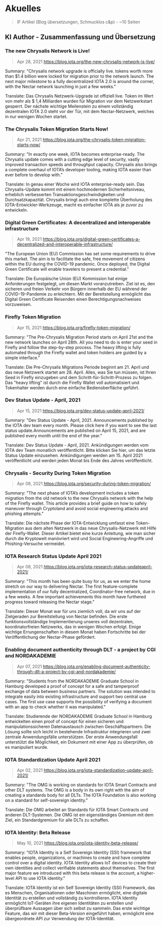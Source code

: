 # Akuelles

> IF Artikel (Blog übersetzungen, Schmucklos c&p) - ~10 Seiten

## KI Author - Zusammenfassung und Übersetzung

### The new Chrysalis Network is Live!
> Apr 28, 2021
https://blog.iota.org/the-new-chrysalis-network-is-live/

Summary:
"Chrysalis network upgrade is officially live. tokens worth more than $1.4 billion were locked for migration prior to the network launch. The next major milestone to a fully decentralized IOTA 2.0 is around the corner, with the Nectar network launching in just a few weeks."

Translate:
Das Chrysalis Netzwerk-Upgrade ist offiziell live. Token im Wert von mehr als $ 1,4 Milliarden wurden für Migration vor dem Netzwerkstart gesperrt. Der nächste wichtige Meilenstein zu einem vollständig dezentralen IOTA 2.0 steht vor der Tür, mit dem Nectar-Netzwerk, welches in nur wenigen Wochen startet.

### The Chrysalis Token Migration Starts Now!
> Apr 21, 2021
https://blog.iota.org/the-chrysalis-token-migration-starts-now/

Summary:
"In exactly one week, IOTA becomes enterprise-ready. The Chrysalis update comes with a cutting edge level of security, vastly improved transaction speeds and throughput capacity. Chrysalis also brings a complete overhaul of IOTA’s developer tooling, making IOTA easier than ever before to develop with."

Translate:
In genau einer Woche wird IOTA enterprise-ready sein. Das Chrysalis-Update kommt mit einem hochmodernen Sicherheitsniveau, erheblich verbesserten Transaktionsgeschwindigkeiten und Durchsatzkapazität. Chrysalis bringt auch eine komplette Überholung des IOTA-Entwickler-Werkzeuge, macht es einfacher IOTA als je zuvor zu entwickeln.

### Digital Green Certificates: A decentralized and interoperable infrastructure

> Apr 19, 2021
https://blog.iota.org/digital-green-certificates-a-decentralized-and-interoperable-infrastructure/

"The European Union (EU) Commission has set some requirements to drive this market. The aim is to facilitate the safe, free movement of citizens within the EU during the COVID-19 pandemic. Once deployed, the Digital Green Certificate will enable travelers to present a credential."

Translate:
Die Europäische Union (EU) Kommission hat einige Anforderungen festgelegt, um diesen Markt voranzutreiben. Ziel ist es, den sicheren und freien Verkehr von Bürgern innerhalb der EU während der COVID-19-Pandemie zu erleichtern. Mit der Bereitstellung ermöglicht das Digital Green Certificate Reisenden einen Berechtigungsnachweises vorzuweisen.

### Firefly Token Migration

> Apr 15, 2021
https://blog.iota.org/firefly-token-migration/

Summary:
"The Pre-Chrysalis Migration Period starts on April 21st and the new network launches on April 28th. All you need to do is enter your seed in Firefly and follow the step-by-step process. The heavy lifting is fully automated through the Firefly wallet and token holders are guided by a simple interface."

Translate:
Die Pre-Chrysalis Migrations Periode beginnt am 21. April und das neue Netzwerk startet am 28. April. Alles, was Sie tun müssen, ist Ihren Seed in Firefly einzugeben und dem Schritt-für-Schritt-Prozess zu folgen. Das "heavy lifting" ist durch die Firefly Wallet voll automatisiert und Tokenhalter werden durch eine einfache Bedienoberfläche geführt.


 ### Dev Status Update - April, 2021
> Apr 15, 2021
https://blog.iota.org/dev-status-update-april-2021/

Summary:
"Dev Status Update - April, 2021. Announcements published by the IOTA dev team every month. Please click here if you want to see the last status update.Announcements are published on April 15, 2021, and are published every month until the end of the year."

Translate:
Dev Status Update - April, 2021. Ankündigungen werden vom IOTA dev Team monatlich veröffentlicht. Bitte klicken Sie hier, um das letzte Status Update einzusehen. Ankündigungen werden am 15. April 2021 veröffentlicht und werden jeden Monat bis Ende des Jahres veröffentlicht.

 ### Chrysalis - Security During Token Migration
 > Apr 08, 2021
 https://blog.iota.org/security-during-token-migration/

Summary:
"The next phase of IOTA’s development includes a token migration from the old network to the new Chrysalis network with the help of the Firefly wallet. This article provides a brief guide on how to safely maneuver through Cryptoland and avoid social engineering attacks and phishing attempts."

Translate:
Die nächste Phase der IOTA-Entwicklung umfasst eine Token-Migration aus dem alten Netzwerk in das neue Chrysalis-Netzwerk mit Hilfe der Firefly-Wallet. Dieser Artikel bietet eine kurze Anleitung, wie man sicher durch die Kryptowelt manövriert wird und Social Engineering-Angriffe und Phishing-Versuche vermeidet.

### IOTA Research Status Update April 2021
> Apr 08, 2021
https://blog.iota.org/iota-research-status-updateapril-2021/

Summary:
"This month has been quite busy for us, as we enter the home stretch on our way to delivering Nectar. The first feature-complete implementation of our fully decentralized, Coordinator-free network, due in a few weeks. A few important achievements this month have furthered progress toward releasing the Nectar stage."

Translate:
Dieser Monat war für uns ziemlich voll, da wir uns auf der Zielgeraden zur Bereitstellung von Nectar befinden. Die erste funktionsvollständige Implementierung unseres voll dezentralen, koordinatorfreien Netzwerks, das in wenigen Wochen erfolgt. Einige wichtige Errungenschaften in diesem Monat haben Fortschritte bei der Veröffentlichung der Nectar-Phase gefördert.

 ### Enabling document authenticity through DLT - a project by CGI and NORDAKADEMIE
 > Apr 07, 2021
https://blog.iota.org/enabling-document-authenticity-through-dlt-a-project-by-cgi-and-nordakademie/

Summary:
"Students from the NORDAKADEMIE Graduate School in Hamburg developed a proof of concept for a safe and tamperproof exchange of data between business partners. The solution was intended to integrate easily into existing infrastructure and support two central use cases. The first use case supports the possibility of verifying a document with an app to check whether it was manipulated."

Translate:
Studierende der NORDAKADEMIE Graduate School in Hamburg entwickelten einen proof of concept für einen sicheren und manipulationssicheren Datenaustausch zwischen Geschäftspartnern. Die Lösung sollte sich leicht in bestehende Infrastruktur integrieren und zwei zentrale Anwendungsfälle unterstützen. Der erste Anwendungsfall unterstützt die Möglichkeit, ein Dokument mit einer App zu überprüfen, ob es manipuliert wurde.

### IOTA Standardization Update April 2021
> Apr 02, 2021
https://blog.iota.org/iota-standardization-update-april-2021/


Summary:
"The OMG is working on standards for IOTA Smart Contracts and other DLT systems. The OMG is a body in its own right with the aim of creating a standards body for all DLTs. The IOTA Foundation is also working on a standard for self-sovereign identity."

Translate:
Die OMG arbeitet an Standards für IOTA Smart Contracts und anderen DLT-Systemen. Die OMG ist ein eigenständiges Gremium mit dem Ziel, ein Standardgremium für alle DLTs zu schaffen.


### IOTA Identity: Beta Release
> May 10, 2021 https://blog.iota.org/iota-identity-beta-release/

Summary:
"IOTA Identity is a Self Sovereign Identity (SSI) framework that enables people, organizations, or machines to create and have complete control over a digital identity. IOTA Identity allows IoT devices to create their own identities and collect verifiable statements about themselves. The first major feature we introduced with this beta release is the account, a higher-level API to use IOTA identity."

Translate:
IOTA Identity ist ein Self Sovereign Identity (SSI) Framework, das es Menschen, Organisationen oder Maschinen ermöglicht, eine digitale Identität zu erstellen und vollständig zu kontrollieren. IOTA Identity ermöglicht IoT-Geräten ihre eigenen Identitäten zu erstellen und überprüfbare Aussagen über sich selbst zu sammeln. Das erste wichtige Feature, das wir mit dieser Beta-Version eingeführt haben, ermöglicht eine übergeordnete API zur Verwendung der IOTA-Identität.

